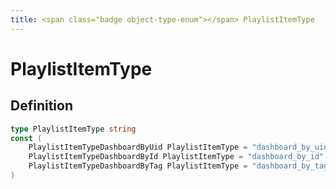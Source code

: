 ```yaml
---
title: <span class="badge object-type-enum"></span> PlaylistItemType
---
```

# <span class="badge object-type-enum"></span> PlaylistItemType

## Definition

```go
type PlaylistItemType string
const (
	PlaylistItemTypeDashboardByUid PlaylistItemType = "dashboard_by_uid"
	PlaylistItemTypeDashboardById PlaylistItemType = "dashboard_by_id"
	PlaylistItemTypeDashboardByTag PlaylistItemType = "dashboard_by_tag"
)

```
